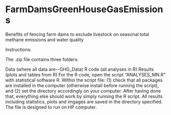 # FarmDamsGreenHouseGasEmissions
Benefits of fencing farm dams to exclude livestock on seasonal total methane emissions and water quality

Instructions:

The .zip file contains three folders:

Data (where all data are--GHG_Data)
R code (all analyses in R)
Results (plots and tables from R)
For the R code, open the script “ANALYSES_MN.R” with statistical software R. Within the script file: (1) check that all packages are installed in the computer (otherwise install before running the script), and (2) set the directory accordingly on your computer. After having done that, everything else should work by simply running the R script. All results including statistics, plots and imgages are saved in the directory specified. The file is designed to run on HP computer.
